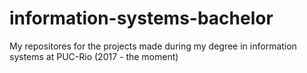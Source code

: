 # information-systems-bachelor
My repositores for the projects made during my degree in information systems at PUC-Rio (2017 - the moment)
